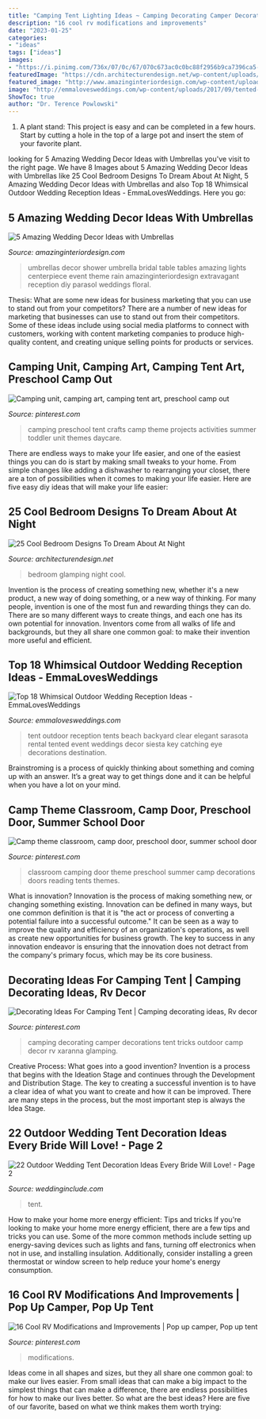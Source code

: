 ```yaml
---
title: "Camping Tent Lighting Ideas ~ Camping Decorating Camper Decorations Tent Tricks Outdoor Camp Decor Rv Xaranna Glamping"
description: "16 cool rv modifications and improvements"
date: "2023-01-25"
categories:
- "ideas"
tags: ["ideas"]
images:
- "https://i.pinimg.com/736x/07/0c/67/070c673ac0c0bc88f2956b9ca7396ca5--camping-tricks-camping-ideas.jpg"
featuredImage: "https://cdn.architecturendesign.net/wp-content/uploads/2014/09/12-glamping-bedroom.jpg"
featured_image: "http://www.amazinginteriordesign.com/wp-content/uploads/2014/04/fi30.jpg"
image: "http://emmalovesweddings.com/wp-content/uploads/2017/09/tented-outdoor-wedding-reception-ideas.jpg"
ShowToc: true
author: "Dr. Terence Powlowski"
---
```



1. A plant stand: This project is easy and can be completed in a few hours. Start by cutting a hole in the top of a large pot and insert the stem of your favorite plant.

	

		
looking for 5 Amazing Wedding Decor Ideas with Umbrellas you've visit to the right page. We have 8 Images about 5 Amazing Wedding Decor Ideas with Umbrellas like 25 Cool Bedroom Designs To Dream About At Night, 5 Amazing Wedding Decor Ideas with Umbrellas and also Top 18 Whimsical Outdoor Wedding Reception Ideas - EmmaLovesWeddings. Here you go:
		
    
## 5 Amazing Wedding Decor Ideas With Umbrellas

<img loading=lazy src="http://www.amazinginteriordesign.com/wp-content/uploads/2014/04/fi30.jpg" onerror="this.onerror=null;this.src='https://tse1.mm.bing.net/th?id=OIP.QYrQNaCPHdBtx0-CfB_M1wHaJ4&amp;pid=15.1';" alt="5 Amazing Wedding Decor Ideas with Umbrellas">

_Source: amazinginteriordesign.com_

>umbrellas decor shower umbrella bridal table tables amazing lights centerpiece event theme rain amazinginteriordesign extravagant reception diy parasol weddings floral. 

	

Thesis: What are some new ideas for business marketing that you can use to stand out from your competitors?
There are a number of new ideas for marketing that businesses can use to stand out from their competitors. Some of these ideas include using social media platforms to connect with customers, working with content marketing companies to produce high-quality content, and creating unique selling points for products or services.

    
## Camping Unit, Camping Art, Camping Tent Art, Preschool Camp Out

<img loading=lazy src="https://i.pinimg.com/736x/90/16/d6/9016d688664280094bf0f057fbf4abb8.jpg" onerror="this.onerror=null;this.src='https://tse1.mm.bing.net/th?id=OIP.33_FcgrfkhosyF49vlZNrwHaJ3&amp;pid=15.1';" alt="Camping unit, camping art, camping tent art, preschool camp out">

_Source: pinterest.com_

>camping preschool tent crafts camp theme projects activities summer toddler unit themes daycare. 

	

There are endless ways to make your life easier, and one of the easiest things you can do is start by making small tweaks to your home. From simple changes like adding a dishwasher to rearranging your closet, there are a ton of possibilities when it comes to making your life easier. Here are five easy diy ideas that will make your life easier: 

    
## 25 Cool Bedroom Designs To Dream About At Night

<img loading=lazy src="https://cdn.architecturendesign.net/wp-content/uploads/2014/09/12-glamping-bedroom.jpg" onerror="this.onerror=null;this.src='https://tse2.mm.bing.net/th?id=OIP.0df8O-KGxJDSKNXPHU-4fwHaJW&amp;pid=15.1';" alt="25 Cool Bedroom Designs To Dream About At Night">

_Source: architecturendesign.net_

>bedroom glamping night cool. 

	

Invention is the process of creating something new, whether it's a new product, a new way of doing something, or a new way of thinking. For many people, invention is one of the most fun and rewarding things they can do. There are so many different ways to create things, and each one has its own potential for innovation. Inventors come from all walks of life and backgrounds, but they all share one common goal: to make their invention more useful and efficient.

    
## Top 18 Whimsical Outdoor Wedding Reception Ideas - EmmaLovesWeddings

<img loading=lazy src="http://emmalovesweddings.com/wp-content/uploads/2017/09/tented-outdoor-wedding-reception-ideas.jpg" onerror="this.onerror=null;this.src='https://tse4.mm.bing.net/th?id=OIP.P0lkI2xGFNgCsQo-uvgXWQHaLI&amp;pid=15.1';" alt="Top 18 Whimsical Outdoor Wedding Reception Ideas - EmmaLovesWeddings">

_Source: emmalovesweddings.com_

>tent outdoor reception tents beach backyard clear elegant sarasota rental tented event weddings decor siesta key catching eye decorations destination. 

	

Brainstroming is a process of quickly thinking about something and coming up with an answer. It’s a great way to get things done and it can be helpful when you have a lot on your mind.

    
## Camp Theme Classroom, Camp Door, Preschool Door, Summer School Door

<img loading=lazy src="https://i.pinimg.com/736x/3e/cb/fd/3ecbfd1104ce8f567199f981395c9aa5.jpg" onerror="this.onerror=null;this.src='https://tse1.mm.bing.net/th?id=OIP.wvBq3GVnN9CWlm5Yii7tkQHaJ3&amp;pid=15.1';" alt="Camp theme classroom, camp door, preschool door, summer school door">

_Source: pinterest.com_

>classroom camping door theme preschool summer camp decorations doors reading tents themes. 

	

What is innovation?
Innovation is the process of making something new, or changing something existing. Innovation can be defined in many ways, but one common definition is that it is "the act or process of converting a potential failure into a successful outcome." 
It can be seen as a way to improve the quality and efficiency of an organization's operations, as well as create new opportunities for business growth. 
The key to success in any innovation endeavor is ensuring that the innovation does not detract from the company's primary focus, which may be its core business.

    
## Decorating Ideas For Camping Tent | Camping Decorating Ideas, Rv Decor

<img loading=lazy src="https://i.pinimg.com/736x/07/0c/67/070c673ac0c0bc88f2956b9ca7396ca5--camping-tricks-camping-ideas.jpg" onerror="this.onerror=null;this.src='https://tse1.mm.bing.net/th?id=OIP.llaROdvXNXBu9Tk6bgrIGgHaF7&amp;pid=15.1';" alt="Decorating Ideas For Camping Tent | Camping decorating ideas, Rv decor">

_Source: pinterest.com_

>camping decorating camper decorations tent tricks outdoor camp decor rv xaranna glamping. 

	

Creative Process: What goes into a good invention?
Invention is a process that begins with the Ideation Stage and continues through the Development and Distribution Stage. The key to creating a successful invention is to have a clear idea of what you want to create and how it can be improved. There are many steps in the process, but the most important step is always the Idea Stage.

    
## 22 Outdoor Wedding Tent Decoration Ideas Every Bride Will Love! - Page 2

<img loading=lazy src="http://www.weddinginclude.com/wp-content/uploads/2017/07/Babys-breath-and-fairy-lights-from-tented-Wedding-Ceremony.jpg" onerror="this.onerror=null;this.src='https://tse3.mm.bing.net/th?id=OIP.eg0X59l4oMd0pAC09uq8WwHaLH&amp;pid=15.1';" alt="22 Outdoor Wedding Tent Decoration Ideas Every Bride Will Love! - Page 2">

_Source: weddinginclude.com_

>tent. 

	

How to make your home more energy efficient: Tips and tricks
If you're looking to make your home more energy efficient, there are a few tips and tricks you can use. Some of the more common methods include setting up energy-saving devices such as lights and fans, turning off electronics when not in use, and installing insulation. Additionally, consider installing a green thermostat or window screen to help reduce your home's energy consumption.

    
## 16 Cool RV Modifications And Improvements | Pop Up Camper, Pop Up Tent

<img loading=lazy src="https://i.pinimg.com/736x/04/1b/16/041b16f484488abd9f107589d9413093.jpg" onerror="this.onerror=null;this.src='https://tse4.mm.bing.net/th?id=OIP.clpPZR-rnLSbme2CQaNXQgHaJ4&amp;pid=15.1';" alt="16 Cool RV Modifications and Improvements | Pop up camper, Pop up tent">

_Source: pinterest.com_

>modifications. 

	

Ideas come in all shapes and sizes, but they all share one common goal: to make our lives easier. From small ideas that can make a big impact to the simplest things that can make a difference, there are endless possibilities for how to make our lives better. So what are the best ideas? Here are five of our favorite, based on what we think makes them worth trying: 

